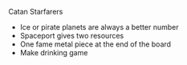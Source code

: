 Catan Starfarers
- Ice or pirate planets are always a better number
- Spaceport gives two resources
- One fame metal piece at the end of the board
- Make drinking game
